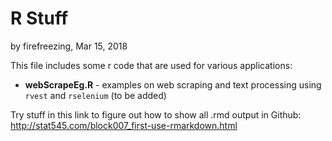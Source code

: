 # R Stuff
by firefreezing, Mar 15, 2018

This file includes some r code that are used for various applications:

  + **webScrapeEg.R** - examples on web scraping and text processing using `rvest` and `rselenium` (to be added)
  
  
Try stuff in this link to figure out how to show all .rmd output in Github: http://stat545.com/block007_first-use-rmarkdown.html
